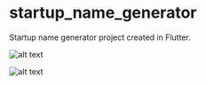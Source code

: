 # startup_name_generator

Startup name generator project created in Flutter.


![alt text](https://www.flickr.com/photos/192294564@N08/51811581222/in/dateposted-public/)

![alt text](https://www.flickr.com/photos/192294564@N08/51811581222/in/dateposted-public/)

